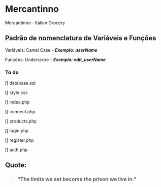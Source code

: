 # Mercantinno
Mercantinno - Italian Grocery

## Padrão de nomenclatura de Variáveis e Funções
Variáveis: Camel Case - __*Exemplo: userName*__

Funções: Underscore - __*Exemplo: edit_userName*__

### To do
[] database.sql


[] style.css


[] index.php


[] connect.php


[] products.php


[] login.php


[] register.php


[] auth.php


## Quote:
> ### __"The limits we set become the prison we live in."__
